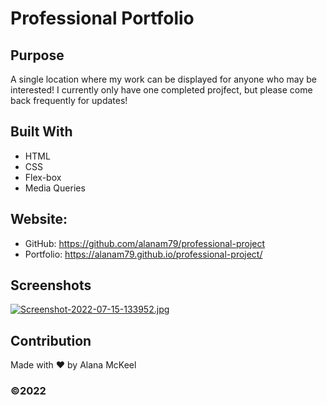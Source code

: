 # Professional Portfolio

## Purpose
A single location where my work can be displayed for anyone who may be interested! I currently only have one completed projfect, but please come back frequently for updates!

## Built With
* HTML
* CSS
* Flex-box
* Media Queries

## Website:
* GitHub: https://github.com/alanam79/professional-project
* Portfolio: https://alanam79.github.io/professional-project/

## Screenshots
[![Screenshot-2022-07-15-133952.jpg](https://i.postimg.cc/DwWwgRFd/Screenshot-2022-07-15-133952.jpg)](https://postimg.cc/rDkTynDK)

## Contribution
Made with ❤️ by Alana McKeel

### ©️2022
